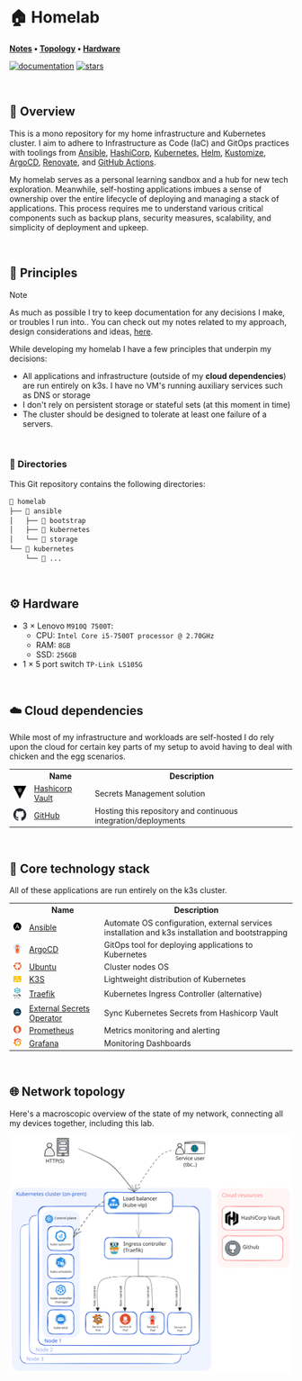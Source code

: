 # 🏠 Homelab

**[Notes](#Notes) • [Topology](#🌐-network-topology) • [Hardware](#⚙️-hardware)**

[![documentation](https://img.shields.io/website?label=document&logo=gitbook&logoColor=white&style=flat-square&url=https://jordanhoare.github.io/homelab/)](https://jordanhoare.github.io/homelab/)
[![stars](https://img.shields.io/github/stars/jordanhoare/homelab?logo=github&logoColor=white&color=gold&style=flat-square)](https://github.com/jordanhoare/homelab)

<br>

## 📖 Overview

This is a mono repository for my home infrastructure and Kubernetes cluster. I aim to adhere to Infrastructure as Code (IaC) and GitOps practices with toolings from [Ansible](https://www.ansible.com/), [HashiCorp](https://www.hashicorp.com/), [Kubernetes](https://kubernetes.io/), [Helm](https://github.com/helm/helm), [Kustomize](https://kustomize.io/), [ArgoCD](https://github.com/argoproj/argo-cd), [Renovate](https://github.com/renovatebot/renovate), and [GitHub Actions](https://github.com/features/actions).

My homelab serves as a personal learning sandbox and a hub for new tech exploration. Meanwhile, self-hosting applications imbues a sense of ownership over the entire lifecycle of deploying and managing a stack of applications. This process requires me to understand various critical components such as backup plans, security measures, scalability, and simplicity of deployment and upkeep.

<br>

## 🤝 Principles

> [!NOTE]
>
> As much as possible I try to keep documentation for any decisions I make, or troubles I run into.. You can check out my notes related to my approach, design considerations and ideas, [here](https://jordanhoare.github.io/homelab/).

While developing my homelab I have a few principles that underpin my decisions:

- All applications and infrastructure (outside of my **cloud dependencies**) are run entirely on k3s. I have no VM's running auxiliary services such as DNS or storage
- I don't rely on persistent storage or stateful sets (at this moment in time)
- The cluster should be designed to tolerate at least one failure of a servers. 


<br>

### 📁 Directories

This Git repository contains the following directories:

```zsh
📁 homelab
├── 📁 ansible
│   ├── 📁 bootstrap
│   ├── 📁 kubernetes
│   └── 📁 storage
└── 📁 kubernetes
    └── 📁 ...
```

<br>

## ⚙️ Hardware


- 3 × Lenovo `M910Q 7500T`:
  - CPU: `Intel Core i5-7500T processor @ 2.70GHz`
  - RAM: `8GB`
  - SSD: `256GB`
- 1 × 5 port switch `TP-Link LS105G`

<br>

## ☁️ Cloud dependencies

While most of my infrastructure and workloads are self-hosted I do rely upon the cloud for certain key parts of my setup to avoid having to deal with chicken and the egg scenarios.

<div class="d-flex">
<table class="table table-white table-borderer border-dark w-auto align-middle">
    <tr>
        <th></th>
        <th>Name</th>
        <th>Description</th>
    </tr>
    <tr>
        <td><img width="32" src="https://raw.githubusercontent.com/jordanhoare/homelab/main/docs/src/assets/logos/vault.svg"></td>
        <td><a href="https://www.vaultproject.io/">Hashicorp Vault</a></td>
        <td>Secrets Management solution</td>
    </tr>
    <tr>
        <td><img width="32" src="https://raw.githubusercontent.com/jordanhoare/homelab/main/docs/src/assets/logos/github.svg"></td>
        <td><a href="https://github.com/">GitHub</a></td>
        <td>Hosting this repository and continuous integration/deployments</td>
    </tr>
</table>
</div>

<br>

## 🔧 Core technology stack
All of these applications are run entirely on the k3s cluster.

<div class="d-flex">
<table class="table table-white table-borderer border-dark w-auto align-middle">
    <tr>
        <th></th>
        <th>Name</th>
        <th>Description</th>
    </tr>
    <tr>
        <td><img width="32" src="https://raw.githubusercontent.com/jordanhoare/homelab/main/docs/src/assets/logos/ansible.svg"></td>
        <td><a href="https://www.ansible.com">Ansible</a></td>
        <td>Automate OS configuration, external services installation and k3s installation and bootstrapping</td>
    </tr>
    <tr>
        <td><img width="32" src="https://raw.githubusercontent.com/jordanhoare/homelab/main/docs/src/assets/logos/argocd.svg"></td>
        <td><a href="https://argoproj.github.io/cd">ArgoCD</a></td>
        <td>GitOps tool for deploying applications to Kubernetes</td>
    </tr>
    <tr>
        <td><img width="32" src="https://raw.githubusercontent.com/jordanhoare/homelab/main/docs/src/assets/logos/ubuntu.svg"></td>
        <td><a href="https://ubuntu.com/">Ubuntu</a></td>
        <td>Cluster nodes OS</td>
    </tr>
    <tr>
        <td><img width="32" src="https://raw.githubusercontent.com/jordanhoare/homelab/main/docs/src/assets/logos/k3s.svg"></td>
        <td><a href="https://k3s.io/">K3S</a></td>
        <td>Lightweight distribution of Kubernetes</td>
    </tr>
    <tr>
        <td><img width="32" src="https://raw.githubusercontent.com/jordanhoare/homelab/main/docs/src/assets/logos/traefik.svg"></td>
        <td><a href="https://traefik.io/">Traefik</a></td>
        <td>Kubernetes Ingress Controller (alternative)</td>
    </tr>   
    <tr>
        <td><img width="32" src="https://raw.githubusercontent.com/jordanhoare/homelab/main/docs/src/assets/logos/external-secrets.svg"></td>
        <td><a href="https://external-secrets.io/">External Secrets Operator</a></td>
        <td>Sync Kubernetes Secrets from Hashicorp Vault</td>
    </tr>
    <tr>
        <td><img width="32" src="https://raw.githubusercontent.com/jordanhoare/homelab/main/docs/src/assets/logos/prometheus.svg"></td>
        <td><a href="https://prometheus.io/">Prometheus</a></td>
        <td>Metrics monitoring and alerting</td>
    </tr>
    <tr>
        <td><img width="32" src="https://raw.githubusercontent.com/jordanhoare/homelab/main/docs/src/assets/logos/grafana.svg"></td>
        <td><a href="https://grafana.com/oss/grafana/">Grafana</a></td>
        <td>Monitoring Dashboards</td>
    </tr>
</table>
</div>

<br>

## 🌐 Network topology

Here's a macroscopic overview of the state of my network, connecting all my devices together, including this lab.

![network](https://raw.githubusercontent.com/jordanhoare/homelab/main/docs/src/assets/drawings/topology.excalidraw.svg)
